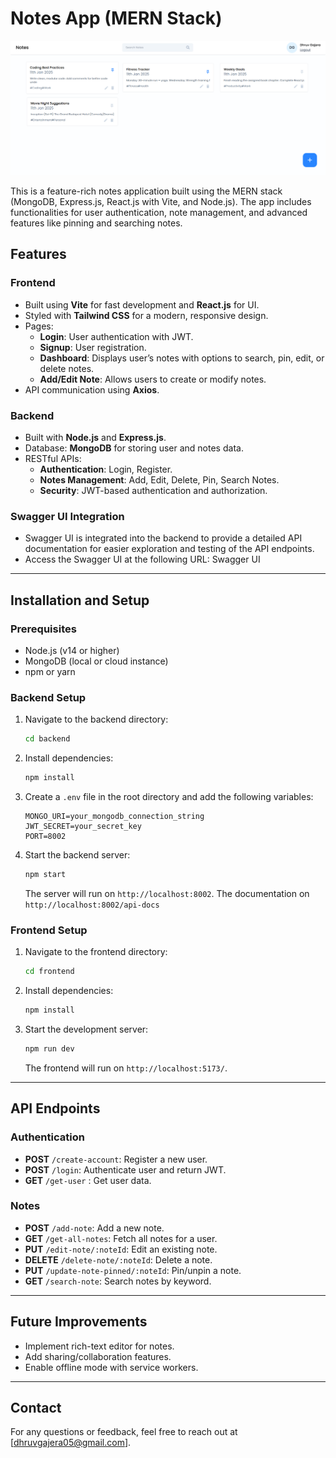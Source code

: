 # Notes App (MERN Stack)

![Dashboard Screenshot](./frontend/src/assets/images/Dashboard.png)

This is a feature-rich notes application built using the MERN stack (MongoDB, Express.js, React.js with Vite, and Node.js). The app includes functionalities for user authentication, note management, and advanced features like pinning and searching notes.

## Features

### Frontend

- Built using **Vite** for fast development and **React.js** for UI.
- Styled with **Tailwind CSS** for a modern, responsive design.
- Pages:
  - **Login**: User authentication with JWT.
  - **Signup**: User registration.
  - **Dashboard**: Displays user’s notes with options to search, pin, edit, or delete notes.
  - **Add/Edit Note**: Allows users to create or modify notes.
- API communication using **Axios**.

### Backend

- Built with **Node.js** and **Express.js**.
- Database: **MongoDB** for storing user and notes data.
- RESTful APIs:
  - **Authentication**: Login, Register.
  - **Notes Management**: Add, Edit, Delete, Pin, Search Notes.
  - **Security**: JWT-based authentication and authorization.

### Swagger UI Integration

- Swagger UI is integrated into the backend to provide a detailed API documentation for easier exploration and testing of the API endpoints.
- Access the Swagger UI at the following URL:
  Swagger UI

---

## Installation and Setup

### Prerequisites

- Node.js (v14 or higher)
- MongoDB (local or cloud instance)
- npm or yarn

### Backend Setup

1. Navigate to the backend directory:
   ```bash
   cd backend
   ```
2. Install dependencies:
   ```bash
   npm install
   ```
3. Create a `.env` file in the root directory and add the following variables:
   ```env
   MONGO_URI=your_mongodb_connection_string
   JWT_SECRET=your_secret_key
   PORT=8002
   ```
4. Start the backend server:
   ```bash
   npm start
   ```
   The server will run on `http://localhost:8002`.
   The documentation on `http://localhost:8002/api-docs`

### Frontend Setup

1. Navigate to the frontend directory:
   ```bash
   cd frontend
   ```
2. Install dependencies:
   ```bash
   npm install
   ```
3. Start the development server:
   ```bash
   npm run dev
   ```
   The frontend will run on `http://localhost:5173/`.

---

## API Endpoints

### Authentication

- **POST** `/create-account`: Register a new user.
- **POST** `/login`: Authenticate user and return JWT.
- **GET** `/get-user` : Get user data.

### Notes

- **POST** `/add-note`: Add a new note.
- **GET** `/get-all-notes`: Fetch all notes for a user.
- **PUT** `/edit-note/:noteId`: Edit an existing note.
- **DELETE** `/delete-note/:noteId`: Delete a note.
- **PUT** `/update-note-pinned/:noteId`: Pin/unpin a note.
- **GET** `/search-note`: Search notes by keyword.

---

## Future Improvements

- Implement rich-text editor for notes.
- Add sharing/collaboration features.
- Enable offline mode with service workers.

---

## Contact

For any questions or feedback, feel free to reach out at [dhruvgajera05@gmail.com].
